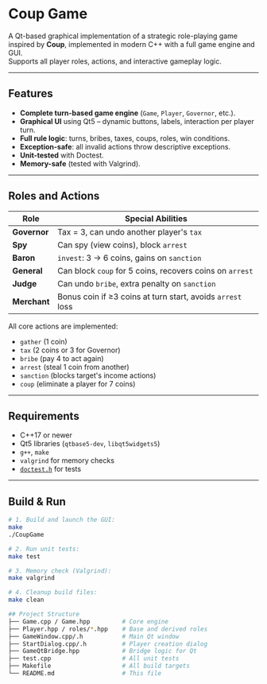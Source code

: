 # Coup Game

A Qt-based graphical implementation of a strategic role-playing game inspired by **Coup**, implemented in modern C++ with a full game engine and GUI.  
Supports all player roles, actions, and interactive gameplay logic.

---

## Features

- **Complete turn-based game engine** (`Game`, `Player`, `Governor`, etc.).
- **Graphical UI** using Qt5 – dynamic buttons, labels, interaction per player turn.
- **Full rule logic**: turns, bribes, taxes, coups, roles, win conditions.
- **Exception-safe**: all invalid actions throw descriptive exceptions.
- **Unit-tested** with Doctest.
- **Memory-safe** (tested with Valgrind).

---

## Roles and Actions

| Role      | Special Abilities |
|-----------|-------------------|
| **Governor** | Tax = 3, can undo another player's `tax` |
| **Spy**      | Can spy (view coins), block `arrest` |
| **Baron**    | `invest`: 3 → 6 coins, gains on `sanction` |
| **General**  | Can block `coup` for 5 coins, recovers coins on `arrest` |
| **Judge**    | Can undo `bribe`, extra penalty on `sanction` |
| **Merchant** | Bonus coin if ≥3 coins at turn start, avoids `arrest` loss |

All core actions are implemented:
- `gather` (1 coin)
- `tax` (2 coins or 3 for Governor)
- `bribe` (pay 4 to act again)
- `arrest` (steal 1 coin from another)
- `sanction` (blocks target's income actions)
- `coup` (eliminate a player for 7 coins)

---

## Requirements

- C++17 or newer  
- Qt5 libraries (`qtbase5-dev`, `libqt5widgets5`)  
- `g++`, `make`  
- `valgrind` for memory checks  
- [`doctest.h`](https://github.com/doctest/doctest) for tests

---

## Build & Run

```bash
# 1. Build and launch the GUI:
make 
./CoupGame

# 2. Run unit tests:
make test

# 3. Memory check (Valgrind):
make valgrind

# 4. Cleanup build files:
make clean

## Project Structure
├── Game.cpp / Game.hpp         # Core engine
├── Player.hpp / roles/*.hpp    # Base and derived roles
├── GameWindow.cpp/.h           # Main Qt window
├── StartDialog.cpp/.h          # Player creation dialog
├── GameQtBridge.hpp            # Bridge logic for Qt
├── test.cpp                    # All unit tests
├── Makefile                    # All build targets
└── README.md                   # This file

